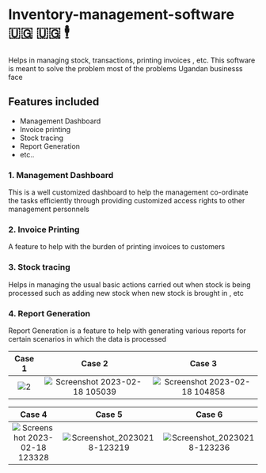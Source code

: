 # Inventory-management-software 🇺🇬 🇺🇬 🕴️
Helps in managing stock, transactions, printing invoices , etc. This software is meant to solve the problem most of the problems Ugandan businesss face

## Features included
- Management Dashboard
- Invoice printing 
- Stock tracing
- Report Generation
- etc..

### 1. Management Dashboard
  This is a well customized dashboard to help the management co-ordinate the tasks efficiently through providing customized access rights to other management personnels
### 2. Invoice Printing 
  A feature to help with the burden of printing invoices to customers 
### 3. Stock tracing
  Helps in managing the usual basic actions carried out when stock is being processed such as adding new stock when new stock is brought in , etc
### 4. Report Generation
  Report Generation is a feature to help with generating various reports for certain scenarios in which the data is processed

Case 1            |  Case 2 |  Case 3
:-------------------------:|:-------------------------:|:-------------------------:|
![2](https://user-images.githubusercontent.com/71936382/219852911-70702a5e-f753-4db4-944a-be8ca400197b.png) |  ![Screenshot 2023-02-18 105039](https://user-images.githubusercontent.com/71936382/219852926-f3a71075-3484-46ed-9ee1-2948a705b69d.png) | ![Screenshot 2023-02-18 104858](https://user-images.githubusercontent.com/71936382/219852938-24de5b30-c392-4294-aa14-9fce0fb68642.png)

Case 4            |  Case 5 |  Case 6
:-------------------------:|:-------------------------:|:-------------------------:|
![Screenshot 2023-02-18 123328](https://user-images.githubusercontent.com/71936382/219853231-b4e9cdf1-60ea-4916-bfaf-1ad4de22b8e2.png) |  ![Screenshot_20230218-123219](https://user-images.githubusercontent.com/71936382/219853249-53c5e6e5-2ca4-4c03-8f1d-9dce129c748b.png) | ![Screenshot_20230218-123236](https://user-images.githubusercontent.com/71936382/219853266-964b0c95-e976-4752-bb76-d0ce1d7f2d8c.png)
